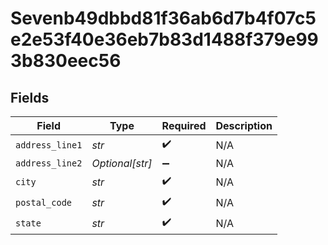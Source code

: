 # Sevenb49dbbd81f36ab6d7b4f07c5e2e53f40e36eb7b83d1488f379e993b830eec56


## Fields

| Field              | Type               | Required           | Description        |
| ------------------ | ------------------ | ------------------ | ------------------ |
| `address_line1`    | *str*              | :heavy_check_mark: | N/A                |
| `address_line2`    | *Optional[str]*    | :heavy_minus_sign: | N/A                |
| `city`             | *str*              | :heavy_check_mark: | N/A                |
| `postal_code`      | *str*              | :heavy_check_mark: | N/A                |
| `state`            | *str*              | :heavy_check_mark: | N/A                |